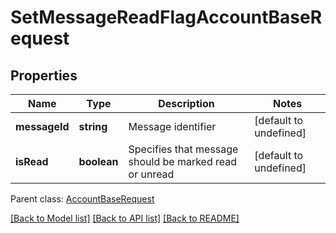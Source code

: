 
# SetMessageReadFlagAccountBaseRequest

## Properties
Name | Type | Description | Notes
------------ | ------------- | ------------- | -------------
**messageId** | **string** | Message identifier              | [default to undefined]
**isRead** | **boolean** | Specifies that message should be marked read or unread              | [default to undefined]

 Parent class: [AccountBaseRequest](AccountBaseRequest.md)

[[Back to Model list]](README.md#documentation-for-models) [[Back to API list]](README.md#documentation-for-api-endpoints) [[Back to README]](README.md)
